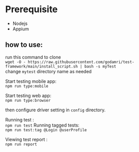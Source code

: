 # Prerequisite  
- Nodejs
- Appium

## how to use:
run this command to clone  
`wget -O - https://raw.githubusercontent.com/godamri/test-framework/main/install_script.sh | bash -s myTest`  
change `mytest` directory name as needed

Start testing mobile app:  
`npm run type:mobile`  

Start testing web app:  
`npm run type:browser`

then configure driver setting in `config` directory.

Running test :  
`npm run test`
Running tagged tests:  
`npm run test:tag @Login @userProfile`

Viewing test report :  
`npm run report`